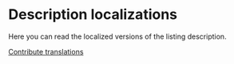 # Description localizations

Here you can read the localized versions of the listing description.

[Contribute translations](../language-support.md)
